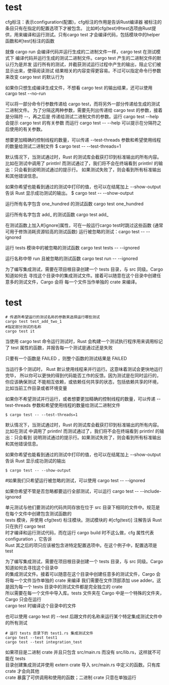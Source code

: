 # test

cfg标注：表示configuration(配置)，cfg标注的作用是告诉Rust编译器
被标注的条目只有在指定的配置选项下才被包含。
比如#[cfg(test)中test选项由Rust提供，用来编译和运行测试。只有cargo test
才会编译代码，包括模块中的helper函数和#[test]标注的函数

就像 cargo run 会编译代码并运行生成的二进制文件一样，cargo test 在测试模式下
编译代码并运行生成的测试二进制文件。cargo test 产生的二进制文件的默认行为是并发
运行所有的测试，并截获测试运行过程中产生的输出，阻止它们被显示出来，使得阅读测试
结果相关的内容变得更容易。不过可以指定命令行参数来改变 cargo test 的默认行为

如果你只想生成编译生成文件，不想看 cargo test 的输出结果，还可以使用 
cargo test --no-run

可以将一部分命令行参数传递给 cargo test，而将另外一部分传递给生成的测试二进制文件。
为了分隔这两种参数，需要先列出传递给 cargo test 的参数，接着是分隔符 --，再之后是
传递给测试二进制文件的参数。运行 cargo test --help 会提示 cargo test 的有关参数
而运行 cargo test -- --help 可以提示在分隔符之后使用的有关参数。

想要更加精确的控制线程的数量，可以传递 --test-threads 参数和希望使用线程的数量给测试二进制文件
$ cargo test -- --test-threads=1

默认情况下，当测试通过时，Rust 的测试库会截获打印到标准输出的所有内容。比如在测试中调用了
println! 而测试通过了，我们将不会在终端看到 println! 的输出：只会看到说明测试通过的提示行。
如果测试失败了，则会看到所有标准输出和其他错误信息。

如果你希望也能看到通过的测试中打印的值，也可以在结尾加上 --show-output 告诉 Rust 显示成功测试的输出。
$ cargo test -- --show-output

运行所有名字包含 one_hundred 的测试函数
cargo test one_hundred

运行所有名字包含 add_ 的测试函数
cargo test add_

在测试函数上加入#[ignore]属性，可在一般运行cargo test时跳过这些函数
(通常可用于修饰消耗资源较高的测试函数)
运行被忽略的测试：cargo test -- --ignored

运行 tests 模块中的被忽略的测试函数
cargo test tests -- --ignored

运行名称中带 run 且被忽略的测试函数
cargo test run -- --ignored

为了编写集成测试，需要在项目根目录创建一个 tests 目录，与 src 同级。Cargo 知道如何去
寻找这个目录中的集成测试文件。接着可以随意在这个目录中创建任意多的测试文件，Cargo 会将
每一个文件当作单独的 crate 来编译。

# test

```shell
# 传递所希望运行的测试名称的参数来选择运行哪些测试
cargo test test_add_two_1
#指定部分测试的名称
cargo test it
```

当使用 cargo test 命令运行测试时，Rust 会构建一个测试执行程序用来调用标记了
test 属性的函数，并报告每一个测试是通过还是失败

只要有一个函数是 FAILED ，则整个函数的测试结果是 FAILED

当运行多个测试时， Rust 默认使用线程来并行运行。这意味着测试会更快地运行完毕，
所以你可以更快的得到代码能否工作的反馈。因为测试是在同时运行的，你应该确保测试
不能相互依赖，或依赖任何共享的状态，包括依赖共享的环境，比如当前工作目录或者环境变量

如果你不希望测试并行运行，或者想要更加精确的控制线程的数量，可以传递 
--test-threads 参数和希望使用线程的数量给测试二进制文件

```shell
$ cargo test -- --test-threads=1
```

默认情况下，当测试通过时，Rust 的测试库会截获打印到标准输出的所有内容。比如在测试
中调用了 println! 而测试通过了，我们将不会在终端看到 println! 的输出：只会看到
说明测试通过的提示行。如果测试失败了，则会看到所有标准输出和其他错误信息。

如果你希望也能看到通过的测试中打印的值，也可以在结尾加上 --show-output 告诉 
Rust 显示成功测试的输出

```shell
$ cargo test -- --show-output
```

#如果我们只希望运行被忽略的测试，可以使用 cargo test -- --ignored

如果你希望不管是否忽略都要运行全部测试，可以运行 cargo test -- --include-ignored

单元测试与他们要测试的代码共同存放在位于 src 目录下相同的文件中。规范是在每个文件中创建包含测试函数的  
tests 模块，并使用 cfg(test) 标注模块。测试模块的 #[cfg(test)] 注解告诉 Rust 只在执行 cargo test  
时才编译和运行测试代码，而在运行 cargo build 时不这么做，cfg 属性代表 configuration ，它告诉  
Rust 其之后的项只应该被包含进特定配置选项中。在这个例子中，配置选项是 test

为了编写集成测试，需要在项目根目录创建一个 tests 目录，与 src 同级。Cargo 知道如何去寻找这个目录中  
的集成测试文件。接着可以随意在这个目录中创建任意多的测试文件，Cargo 会将每一个文件当作单独的 crate 来编译
我们需要在文件顶部添加 use adder。这是因为每一个 tests 目录中的测试文件都是完全独立的 crate  
所以需要在每一个文件中导入库。tests 文件夹在 Cargo 中是一个特殊的文件夹， Cargo 只会在运行  
cargo test 时编译这个目录中的文件

也可以使用 cargo test 的 --test 后跟文件的名称来运行某个特定集成测试文件中的所有测试

```shell
# 运行 tests 目录下的 test1.rs 集成测试文件
cargo test --test test1
cargo test --test integration_test
```

如果项目是二进制 crate 并且只包含 src/main.rs 而没有 src/lib.rs，这样就不可能在 tests  
目录创建集成测试并使用 extern crate 导入 src/main.rs 中定义的函数。只有库 crate 才会向其他  
crate 暴露了可供调用和使用的函数；二进制 crate 只意在单独运行

